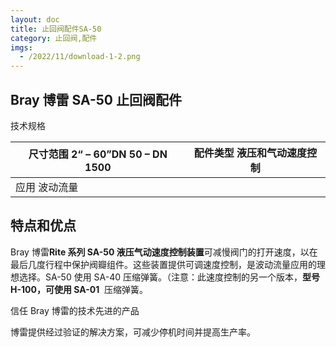 ```yaml
---
layout: doc
title: 止回阀配件SA-50
category: 止回阀,配件
imgs:
  - /2022/11/download-1-2.png
---
```


## Bray 博雷 SA-50 止回阀配件

技术规格

| 尺寸范围 2“ – 60”DN 50 – DN 1500 | 配件类型 液压和气动速度控制 |
| -------------------------------- | --------------------------- |
| 应用 波动流量                    |                             |

## 特点和优点

Bray 博雷**Rite 系列 SA-50 液压气动速度控制装置**可减慢阀门的打开速度，以在最后几度行程中保护阀瓣组件。这些装置提供可调速度控制，是波动流量应用的理想选择。SA-50 使用 SA-40 压缩弹簧。（注意：此速度控制的另一个版本，**型号 H-100，可使用 SA-01**  压缩弹簧。

信任 Bray 博雷的技术先进的产品

博雷提供经过验证的解决方案，可减少停机时间并提高生产率。
